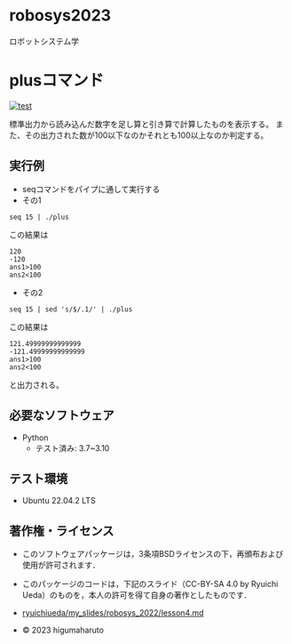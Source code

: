 # robosys2023
ロボットシステム学


 
# plusコマンド
[![test](https://github.com/higumaharuto/robosys2023/actions/workflows/test.yml/badge.svg)](https://github.com/higumaharuto/robosys2023/actions/workflows/test.yml)



標準出力から読み込んだ数字を足し算と引き算で計算したものを表示する。
また、その出力された数が100以下なのかそれとも100以上なのか判定する。

## 実行例

* seqコマンドをパイプに通して実行する<br>
 * その1<br>
```  
seq 15 | ./plus  
```  
この結果は<br>
```   
120  
-120  
ans1>100  
ans2<100  
```  
 * その2<br>
```  
seq 15 | sed 's/$/.1/' | ./plus  
```
この結果は<br>
```
121.49999999999999  
-121.49999999999999  
ans1>100  
ans2<100  
```
と出力される。



## 必要なソフトウェア
* Python
  * テスト済み: 3.7~3.10

## テスト環境
* Ubuntu 22.04.2 LTS


## 著作権・ライセンス

* このソフトウェアパッケージは，3条項BSDライセンスの下，再頒布および使用が許可されます．

* このパッケージのコードは，下記のスライド（CC-BY-SA 4.0 by Ryuichi Ueda）のものを，本人の許可を得て自身の著作としたものです．
* [ryuichiueda/my_slides/robosys_2022/lesson4.md](https://github.com/ryuichiueda/my_slides/blob/master/robosys_2022/lesson4.md) 

* © 2023 higumaharuto


